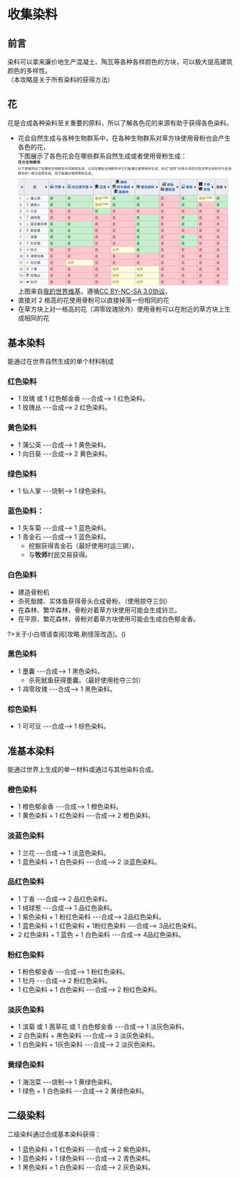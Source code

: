 
<!-- community/creation/tutorialCollectingDyes -->

# 收集染料

## 前言
染料可以拿来廉价地生产混凝土、陶瓦等各种各样颜色的方块，可以极大提高建筑颜色的多样性。</br>
（本攻略是关于所有染料的获得方法）

## 花
花是合成各种染料至关重要的原料，所以了解各色花的来源有助于获得各色染料。</br>
- 花会自然生成与各种生物群系中，在各种生物群系对草方块使用骨粉也会产生各色的花，</br>
下图展示了各色花会在哪些群系自然生成或者使用骨粉生成：</br>
![花](../../images/flower.jpg)</br>
上图来自[我的世界维基](https://wiki.biligame.com/mc/花)，遵循[CC BY-NC-SA 3.0协议](https://creativecommons.org/licenses/by-nc-sa/3.0/)。
- 直接对 2 格高的花使用骨粉可以直接掉落一份相同的花
- 在草方块上对一格高的花（凋零玫瑰除外）使用骨粉可以在附近的草方块上生成相同的花

## 基本染料
能通过在世界自然生成的单个材料制成
### 红色染料
- 1 玫瑰 或 1 红色郁金香  ---合成--> 1 红色染料。
- 1 玫瑰丛 ---合成--> 2 红色染料。

### 黄色染料
- 1 蒲公英 ---合成--> 1 黄色染料。
- 1 向日葵 ---合成--> 2 黄色染料。

### 绿色染料
- 1 仙人掌 ---烧制--> 1 绿色染料。

### 蓝色染料：
- 1 矢车菊 ---合成--> 1 蓝色染料。
- 1 青金石 ---合成--> 1 蓝色染料。
  - 挖掘获得青金石（最好使用时运三镐）。
  - 与**牧师**村民交易获得。

### 白色染料
- 建造骨粉机
- 杀死骷髅、实体鱼获得骨头合成骨粉。（使用掠夺三剑）
- 在森林、繁华森林，骨粉对着草方块使用可能会生成铃兰。
- 在平原、繁花森林，骨粉对着草方块使用可能会生成白色郁金香。

?>关于小白塔请查阅[攻略.刷怪笼改造]。()

### 黑色染料
- 1 墨囊 ---合成--> 1 黑色染料。
  - 杀死鱿鱼获得墨囊。（最好使用抢夺三剑）
- 1 凋零玫瑰 ---合成--> 1 黑色染料。

### 棕色染料
- 1 可可豆 ---合成--> 1 棕色染料。

## 准基本染料
能通过世界上生成的单一材料或通过与其他染料合成。
### 橙色染料
- 1 橙色郁金香 ---合成--> 1 橙色染料。
- 1 黄色染料 + 1 红色染料 ---合成--> 2 橙色染料。

### 淡蓝色染料
- 1 兰花 ---合成--> 1 淡蓝色染料。
- 1 蓝色染料 + 1 白色染料 ---合成--> 2 淡蓝色染料。

### 品红色染料
- 1 丁香 ---合成--> 2 品红色染料。
- 1 绒球葱 ---合成--> 1 品红色染料。
- 1 紫色染料 + 1 粉红色染料 ---合成--> 2品红色染料。
- 1 蓝色染料 + 1 红色染料 + 1粉红色染料 ---合成--> 3品红色染料。
- 2 红色染料 + 1 蓝色 + 1 白色染料 ---合成--> 4品红色染料。

### 粉红色染料
- 1 粉色郁金香 ---合成--> 1 粉红色染料。
- 1 牡丹 ---合成--> 2 粉红色染料。
- 1 红色染料 + 1 白色染料 ---合成--> 2 粉红色染料。

### 淡灰色染料
- 1 滨菊 或 1 茜草花 或 1 白色郁金香 ---合成--> 1 淡灰色染料。
- 2 白色染料 + 黑色染料 ---合成--> 3 淡灰色染料。
- 1 白色染料 + 1灰色染料 ---合成--> 2 淡灰色染料。

### 黄绿色染料
- 1 海泡菜 ---烧制--> 1 黄绿色染料。
- 1 绿色 + 1 白色染料 ---合成--> 2 黄绿色染料。

## 二级染料
二级染料通过合成基本染料获得：
- 1 蓝色染料 + 1 红色染料 ---合成--> 2 紫色染料。
- 1 蓝色染料 + 1 绿色染料 ---合成--> 2 青色染料。
- 1 黑色染料 + 1 白色染料 ---合成--> 2 灰色染料。
